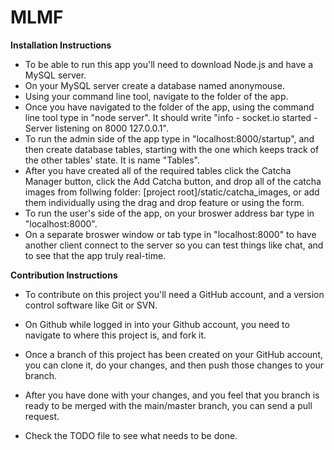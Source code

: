 MLMF
===============

<!-- The app will let it users pour their heart out and speak their minds about situations and things which are happening inn their lives in a form of articles and/or post, and other users can comment, vote for the best article or post of the week, and dislike those that they feel are not appropriate for others users of the app. All users of the app will be a using a username of "Anonymous". The app will include added value services which include but not limited to private chat requests with other users of the app, reviling some part of person identifying information like location, ect. Users will be charge using airtime from their phones, and that will not be limited to charging through South African mobile networks. The app will be completely real-time, as in broadcasting changes done by one user to others users without reloading a page or pressing a button for updates. -->

<b> Installation Instructions </b>
 - To be able to run this app you'll need to download Node.js and have a MySQL server.
 - On your MySQL server create a database named anonymouse.
 - Using your command line tool, navigate to the folder of the app.
 - Once you have navigated to the folder of the app, using the command line tool type in "node server". It should write "info - socket.io started - Server listening on 8000 127.0.0.1".
 - To run the admin side of the app type in "localhost:8000/startup", and then create database tables, starting with the one which keeps track of the other tables' state. It is name "Tables".
 - After you have created all of the required tables click the Catcha Manager button, click the Add Catcha button, and drop all of the catcha images from follwing folder: [project root]/static/catcha_images, or add them individually using the drag and drop feature or using the form.
 - To run the user's side of the app, on your broswer address bar type in "localhost:8000".
 - On a separate broswer window or tab type in "localhost:8000" to have another client connect to the server so you can test things like chat, and to see that the app truly real-time.
 
<b>Contribution Instructions</b>
 - To contribute on this project you'll need a GitHub account, and a version control software like Git or SVN.
 - On Github while logged in into your Github account, you need to navigate to where this project is, and fork it.
 - Once a branch of this project has been created on your GitHub account, you can clone it, do your changes, and then push those changes to your branch.
 - After you have done with your changes, and you feel that you branch is ready to be merged with the main/master branch, you can send a pull request.

 - Check the TODO file to see what needs to be done.